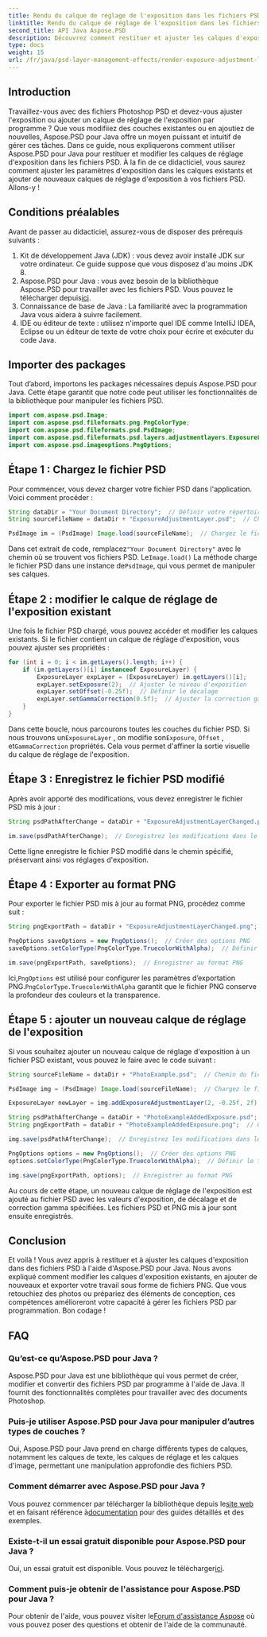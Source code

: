 ```yaml
---
title: Rendu du calque de réglage de l'exposition dans les fichiers PSD - Java
linktitle: Rendu du calque de réglage de l'exposition dans les fichiers PSD - Java
second_title: API Java Aspose.PSD
description: Découvrez comment restituer et ajuster les calques d'exposition dans les fichiers PSD à l'aide d'Aspose.PSD pour Java. Guide étape par étape avec des exemples de code pour modifier et ajouter des couches d'exposition.
type: docs
weight: 15
url: /fr/java/psd-layer-management-effects/render-exposure-adjustment-layer-psd/
---
```

## Introduction

Travaillez-vous avec des fichiers Photoshop PSD et devez-vous ajuster l'exposition ou ajouter un calque de réglage de l'exposition par programme ? Que vous modifiiez des couches existantes ou en ajoutiez de nouvelles, Aspose.PSD pour Java offre un moyen puissant et intuitif de gérer ces tâches. Dans ce guide, nous expliquerons comment utiliser Aspose.PSD pour Java pour restituer et modifier les calques de réglage d'exposition dans les fichiers PSD. À la fin de ce didacticiel, vous saurez comment ajuster les paramètres d'exposition dans les calques existants et ajouter de nouveaux calques de réglage d'exposition à vos fichiers PSD. Allons-y !

## Conditions préalables

Avant de passer au didacticiel, assurez-vous de disposer des prérequis suivants :

1. Kit de développement Java (JDK) : vous devez avoir installé JDK sur votre ordinateur. Ce guide suppose que vous disposez d'au moins JDK 8.
2.  Aspose.PSD pour Java : vous avez besoin de la bibliothèque Aspose.PSD pour travailler avec les fichiers PSD. Vous pouvez le télécharger depuis[ici](https://releases.aspose.com/psd/java/).
3. Connaissance de base de Java : La familiarité avec la programmation Java vous aidera à suivre facilement.
4. IDE ou éditeur de texte : utilisez n'importe quel IDE comme IntelliJ IDEA, Eclipse ou un éditeur de texte de votre choix pour écrire et exécuter du code Java.

## Importer des packages

Tout d’abord, importons les packages nécessaires depuis Aspose.PSD pour Java. Cette étape garantit que notre code peut utiliser les fonctionnalités de la bibliothèque pour manipuler les fichiers PSD.

```java
import com.aspose.psd.Image;
import com.aspose.psd.fileformats.png.PngColorType;
import com.aspose.psd.fileformats.psd.PsdImage;
import com.aspose.psd.fileformats.psd.layers.adjustmentlayers.ExposureLayer;
import com.aspose.psd.imageoptions.PngOptions;
```

## Étape 1 : Chargez le fichier PSD

Pour commencer, vous devez charger votre fichier PSD dans l'application. Voici comment procéder :

```java
String dataDir = "Your Document Directory";  // Définir votre répertoire de documents
String sourceFileName = dataDir + "ExposureAdjustmentLayer.psd";  // Chemin du fichier PSD source

PsdImage im = (PsdImage) Image.load(sourceFileName);  // Chargez le fichier PSD
```

 Dans cet extrait de code, remplacez`"Your Document Directory"` avec le chemin où se trouvent vos fichiers PSD. Le`Image.load()` La méthode charge le fichier PSD dans une instance de`PsdImage`, qui vous permet de manipuler ses calques.

## Étape 2 : modifier le calque de réglage de l'exposition existant

Une fois le fichier PSD chargé, vous pouvez accéder et modifier les calques existants. Si le fichier contient un calque de réglage d'exposition, vous pouvez ajuster ses propriétés :

```java
for (int i = 0; i < im.getLayers().length; i++) {
    if (im.getLayers()[i] instanceof ExposureLayer) {
        ExposureLayer expLayer = (ExposureLayer) im.getLayers()[i];
        expLayer.setExposure(2);  // Ajuster le niveau d'exposition
        expLayer.setOffset(-0.25f);  // Définir le décalage
        expLayer.setGammaCorrection(0.5f);  // Ajuster la correction gamma
    }
}
```

Dans cette boucle, nous parcourons toutes les couches du fichier PSD. Si nous trouvons un`ExposureLayer` , on modifie son`Exposure`, `Offset` , et`GammaCorrection` propriétés. Cela vous permet d'affiner la sortie visuelle du calque de réglage de l'exposition.

## Étape 3 : Enregistrez le fichier PSD modifié

Après avoir apporté des modifications, vous devez enregistrer le fichier PSD mis à jour :

```java
String psdPathAfterChange = dataDir + "ExposureAdjustmentLayerChanged.psd";  // Chemin pour enregistrer le fichier PSD modifié

im.save(psdPathAfterChange);  // Enregistrez les modifications dans le fichier PSD
```

Cette ligne enregistre le fichier PSD modifié dans le chemin spécifié, préservant ainsi vos réglages d'exposition.

## Étape 4 : Exporter au format PNG

Pour exporter le fichier PSD mis à jour au format PNG, procédez comme suit :

```java
String pngExportPath = dataDir + "ExposureAdjustmentLayerChanged.png";  // Chemin pour enregistrer le fichier PNG

PngOptions saveOptions = new PngOptions();  // Créer des options PNG
saveOptions.setColorType(PngColorType.TruecolorWithAlpha);  // Définir le type de couleur sur Truecolor avec Alpha

im.save(pngExportPath, saveOptions);  // Enregistrer au format PNG
```

 Ici,`PngOptions` est utilisé pour configurer les paramètres d’exportation PNG.`PngColorType.TruecolorWithAlpha` garantit que le fichier PNG conserve la profondeur des couleurs et la transparence.

## Étape 5 : ajouter un nouveau calque de réglage de l'exposition

Si vous souhaitez ajouter un nouveau calque de réglage d'exposition à un fichier PSD existant, vous pouvez le faire avec le code suivant :

```java
String sourceFileName = dataDir + "PhotoExample.psd";  // Chemin du fichier PSD source

PsdImage img = (PsdImage) Image.load(sourceFileName);  // Chargez le fichier PSD

ExposureLayer newLayer = img.addExposureAdjustmentLayer(2, -0.25f, 2f);  // Ajouter un nouveau calque de réglage de l'exposition

String psdPathAfterChange = dataDir + "PhotoExampleAddedExposure.psd";  // Chemin pour enregistrer le fichier PSD modifié
String pngExportPath = dataDir + "PhotoExampleAddedExposure.png";  // Chemin pour enregistrer le fichier PNG

img.save(psdPathAfterChange);  // Enregistrez les modifications dans le fichier PSD

PngOptions options = new PngOptions();  // Créer des options PNG
options.setColorType(PngColorType.TruecolorWithAlpha);  // Définir le type de couleur sur Truecolor avec Alpha

img.save(pngExportPath, options);  // Enregistrer au format PNG
```

Au cours de cette étape, un nouveau calque de réglage de l'exposition est ajouté au fichier PSD avec les valeurs d'exposition, de décalage et de correction gamma spécifiées. Les fichiers PSD et PNG mis à jour sont ensuite enregistrés.

## Conclusion

Et voilà ! Vous avez appris à restituer et à ajuster les calques d'exposition dans des fichiers PSD à l'aide d'Aspose.PSD pour Java. Nous avons expliqué comment modifier les calques d'exposition existants, en ajouter de nouveaux et exporter votre travail sous forme de fichiers PNG. Que vous retouchiez des photos ou prépariez des éléments de conception, ces compétences amélioreront votre capacité à gérer les fichiers PSD par programmation. Bon codage !

## FAQ

### Qu’est-ce qu’Aspose.PSD pour Java ?

Aspose.PSD pour Java est une bibliothèque qui vous permet de créer, modifier et convertir des fichiers PSD par programme à l'aide de Java. Il fournit des fonctionnalités complètes pour travailler avec des documents Photoshop.

### Puis-je utiliser Aspose.PSD pour Java pour manipuler d’autres types de couches ?

Oui, Aspose.PSD pour Java prend en charge différents types de calques, notamment les calques de texte, les calques de réglage et les calques d'image, permettant une manipulation approfondie des fichiers PSD.

### Comment démarrer avec Aspose.PSD pour Java ?

 Vous pouvez commencer par télécharger la bibliothèque depuis le[site web](https://releases.aspose.com/psd/java/) et en faisant référence à[documentation](https://reference.aspose.com/psd/java/) pour des guides détaillés et des exemples.

### Existe-t-il un essai gratuit disponible pour Aspose.PSD pour Java ?

 Oui, un essai gratuit est disponible. Vous pouvez le télécharger[ici](https://releases.aspose.com/).

### Comment puis-je obtenir de l'assistance pour Aspose.PSD pour Java ?

 Pour obtenir de l'aide, vous pouvez visiter le[Forum d'assistance Aspose](https://forum.aspose.com/c/psd/34) où vous pouvez poser des questions et obtenir de l'aide de la communauté.